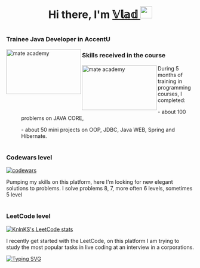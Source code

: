 <h1 align="center">Hi there, I'm <a href="https://www.linkedin.com/in/vladyslav-sysa" title = "my LinkedIn" target="_blank">
𝕍𝕝𝕒𝕕 </a> 
<img src="https://github.com/blackcater/blackcater/raw/main/images/logo-golang.svg" height="32"/></h1>

<h1 align="left"> </h1>
<h3 align="left">Trainee Java Developer in AccentU</h3>
<body>
  <img src="https://user-images.githubusercontent.com/38344357/206547625-39dca177-4fd4-4c0f-8a82-234615c35684.png"  align="left" width="200" height="120"  title="mate academy"/>
 
</body>

<h3 align="left">Skills received in the course</h3>
<body>
  <img src="https://eduzorro.com/wp-content/uploads/2020/01/MA-logo_png-01.png"  align="left" width="200" height="120"  title="mate academy"/>
<p style="margin-left: 40px"> During 5 months of training in programming courses, I completed:</p>
<p style="margin-left: 40px"> - about 100 problems on JAVA CORE,</p>
<p style="margin-left: 40px"> - about 50 mini projects on OOP, JDBC, Java WEB, Spring and Hibernate.</p>
</body>

<h1 align="left"> </h1>
<h3 align="left">Codewars level</h3>

[![codewars](https://www.codewars.com/users/manglhorn/badges/large)](https://www.codewars.com/users/manglhorn) <p> Pumping my skills on this platform, here I'm looking for new elegant solutions to problems. I solve problems 8, 7, more often 6 levels, sometimes 5 level</p>

<h1 align="left"> </h1>
<h3 align="left">LeetCode level</h3>

[![KnlnKS's LeetCode stats](https://leetcode-stats-six.vercel.app/api?username=manglhorn&theme=dark)](https://github.com/KnlnKS/leetcode-stats)

I recently get started with the LeetCode, on this platform I am trying to study the most popular tasks in live coding at an interview in a corporations.

[![Typing SVG](https://readme-typing-svg.herokuapp.com/?lines=Invite+check+out+my+repositories;Further+more)](https://git.io/typing-svg)
